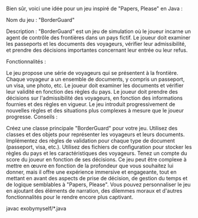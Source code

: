 
Bien sûr, voici une idée pour un jeu inspiré de "Papers, Please" en Java :

Nom du jeu : "BorderGuard"

Description :
"BorderGuard" est un jeu de simulation où le joueur incarne un agent de contrôle des frontières dans un pays fictif. Le joueur doit examiner les passeports et les documents des voyageurs, vérifier leur admissibilité, et prendre des décisions importantes concernant leur entrée ou leur refus.

Fonctionnalités :

Le jeu propose une série de voyageurs qui se présentent à la frontière.
Chaque voyageur a un ensemble de documents, y compris un passeport, un visa, une photo, etc.
Le joueur doit examiner les documents et vérifier leur validité en fonction des règles du pays.
Le joueur doit prendre des décisions sur l'admissibilité des voyageurs, en fonction des informations fournies et des règles en vigueur.
Le jeu introduit progressivement de nouvelles règles et des situations plus complexes à mesure que le joueur progresse.
Conseils :

Créez une classe principale "BorderGuard" pour votre jeu.
Utilisez des classes et des objets pour représenter les voyageurs et leurs documents.
Implémentez des règles de validation pour chaque type de document (passeport, visa, etc.).
Utilisez des fichiers de configuration pour stocker les règles du pays et les caractéristiques des voyageurs.
Tenez un compte du score du joueur en fonction de ses décisions.
Ce jeu peut être complexe à mettre en œuvre en fonction de la profondeur que vous souhaitez lui donner, mais il offre une expérience immersive et engageante, tout en mettant en avant des aspects de prise de décision, de gestion du temps et de logique semblables à "Papers, Please". Vous pouvez personnaliser le jeu en ajoutant des éléments de narration, des dilemmes moraux et d'autres fonctionnalités pour le rendre encore plus captivant.


javac exobymyself/*.java
